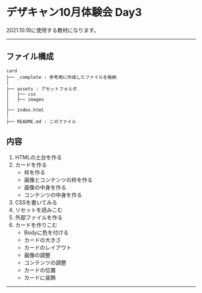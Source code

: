 # デザキャン10月体験会 Day3

2021.10.19に使用する教材になります。

----
## ファイル構成
```
card
├── _complete : 参考用に作成したファイルを格納
│
├── assets : アセットフォルダ
│   ├── css
│   ├── images
│
├── index.html
│
├── README.md : このファイル

```

## 内容
1. HTMLの土台を作る
2. カードを作る
    * 枠を作る
    * 画像とコンテンツの枠を作る
    * 画像の中身を作る
    * コンテンツの中身を作る
3. CSSを書いてみる
4. リセットを読みこむ
5. 外部ファイルを作る
6. カードを作りこむ
    * Bodyに色を付ける
    * カードの大きさ
    * カードのレイアウト
    * 画像の調整
    * コンテンツの調整
    * カードの位置
    * カードに装飾
----


